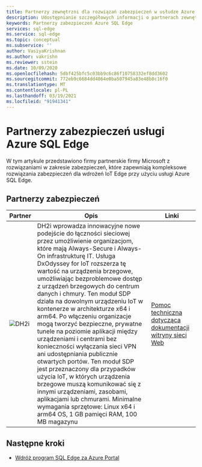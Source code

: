```yaml
---
title: Partnerzy zewnętrzni dla rozwiązań zabezpieczeń w usłudze Azure SQL Edge
description: Udostępnianie szczegółowych informacji o partnerach zewnętrznych, którzy pracują z usługą Azure SQL Edge
keywords: Partnerzy zabezpieczeń Azure SQL Edge
services: sql-edge
ms.service: sql-edge
ms.topic: conceptual
ms.subservice: ''
author: VasiyaKrishnan
ms.author: vakrishn
ms.reviewer: sstein
ms.date: 10/09/2020
ms.openlocfilehash: 5dbf425bfc5c03bb9c6c86f10758332ef8dd3602
ms.sourcegitcommit: 772eb9c6684dd4864e0ba507945a83e48b8c16f0
ms.translationtype: MT
ms.contentlocale: pl-PL
ms.lasthandoff: 03/19/2021
ms.locfileid: "91941341"
---
```

# <a name="azure-sql-edge-security-partners"></a>Partnerzy zabezpieczeń usługi Azure SQL Edge

W tym artykule przedstawiono firmy partnerskie firmy Microsoft z rozwiązaniami w zakresie zabezpieczeń, które zapewniają kompleksowe rozwiązania zabezpieczeń dla wdrożeń IoT Edge przy użyciu usługi Azure SQL Edge.

## <a name="security-partners"></a>Partnerzy zabezpieczeń
 
| Partner| Opis | Linki |
|-----|-----|-----|
|![DH2i](media/resources/dh2i-logo.png)|DH2i wprowadza innowacyjne nowe podejście do łączności sieciowej przez umożliwienie organizacjom, które mają Always-Secure i Always-On infrastrukturę IT. Usługa DxOdyssey for IoT rozszerza tę wartość na urządzenia brzegowe, umożliwiając bezproblemowe dostęp z urządzeń brzegowych do centrum danych i chmury. Ten moduł SDP działa na dowolnym urządzeniu IoT w kontenerze w architekturze x64 i arm64. Po włączeniu organizacje mogą tworzyć bezpieczne, prywatne tunele na poziomie aplikacji między urządzeniami i centrami bez konieczności wyłączania sieci VPN ani udostępniania publicznie otwartych portów. Ten moduł SDP jest przeznaczony dla przypadków użycia IoT, w których urządzenia brzegowe muszą komunikować się z innymi urządzeniami, zasobami, aplikacjami lub chmurami. Minimalne wymagania sprzętowe: Linux x64 i arm64 OS, 1 GB pamięci RAM, 100 MB magazynu| [Pomoc techniczna](https://dh2i.com/support/) [](https://ms.portal.azure.com/#blade/Microsoft_Azure_Marketplace/MarketplaceOffersBlade/selectedMenuItemId/home) [dotycząca dokumentacji](https://dh2i.com/dxodyssey-for-iot/) [witryny sieci Web](https://dh2i.com/)

## <a name="next-steps"></a>Następne kroki

- [Wdróż program SQL Edge za Azure Portal](deploy-portal.md)
